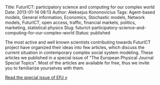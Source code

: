 Title: FuturICT: participatory science and computing for our complex world
Date: 2013-01-14 08:13
Author: Aleksejus Kononovicius
Tags: Agent-based models, General information, Economics, Stochastic models, Network models, FuturICT, open access, traffic, financial markets, politics, marketing, statistical physics
Slug: futurict-participatory-science-and-computing-for-our-complex-world
Status: published

The
most active and well known scientists contributing towards FuturICT
project have organized their ideas into few articles, which discuss the
current situation in contemporary complex social system modeling. These
articles we published in a special issue of "The European Physical
Journal Special Topics". Most of the articles are available for free,
thus we invite you to familiarize yourselves with them.

[Read the special issue of EPJ
»](https://link.springer.com/journal/11734/214/1/page/1 "The European Physical Journal Special Topics, Volume 214, Issue 1")
